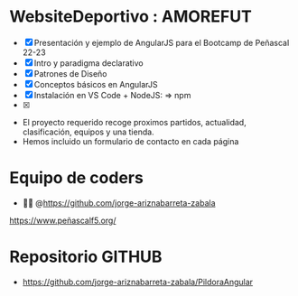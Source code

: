 # WebsiteDeportivo : AMOREFUT
- [x] Presentación y ejemplo de AngularJS para el Bootcamp de Peñascal 22-23
- [x] Intro y paradigma declarativo
- [x] Patrones de Diseño
- [x] Conceptos básicos en AngularJS
- [x] Instalación en VS Code + NodeJS: => npm
- [x] 

* El proyecto requerido recoge proximos partidos, actualidad, clasificación, equipos y una tienda.
* Hemos incluido un formulario de contacto en cada página

# Equipo de coders
- :man_astronaut: @https://github.com/jorge-ariznabarreta-zabala

https://www.peñascalf5.org/

# Repositorio GITHUB
- https://github.com/jorge-ariznabarreta-zabala/PildoraAngular